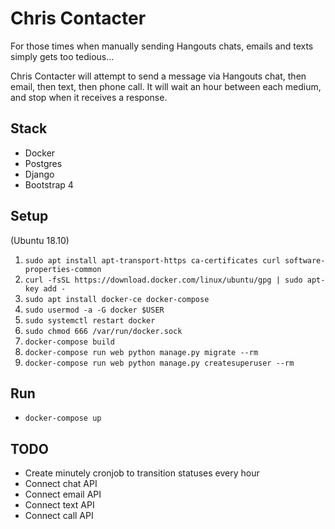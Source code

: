 Chris Contacter
===============

For those times when manually sending Hangouts chats, emails and texts simply gets too tedious...

Chris Contacter will attempt to send a message via Hangouts chat, then email, then text, then phone call.
It will wait an hour between each medium, and stop when it receives a response.

Stack
-----

- Docker
- Postgres
- Django
- Bootstrap 4

Setup
---

(Ubuntu 18.10)

1. `sudo apt install apt-transport-https ca-certificates curl software-properties-common`
2. `curl -fsSL https://download.docker.com/linux/ubuntu/gpg | sudo apt-key add -`
3. `sudo apt install docker-ce docker-compose`
4. `sudo usermod -a -G docker $USER`
5. `sudo systemctl restart docker`
6. `sudo chmod 666 /var/run/docker.sock`
7. `docker-compose build`
8. `docker-compose run web python manage.py migrate --rm`
9. `docker-compose run web python manage.py createsuperuser --rm`

Run
---

- `docker-compose up`

TODO
----

- Create minutely cronjob to transition statuses every hour
- Connect chat API
- Connect email API
- Connect text API
- Connect call API
